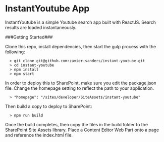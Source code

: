 # InstantYoutube App

InstantYoutube is a simple Youtube search app built with ReactJS. Search results are loaded instantaneously.

###Getting Started###

Clone this repo, install dependencies, then start the gulp process with the following:

```
  > git clone git@github.com:zavier-sanders/instant-youtube.git
  > cd instant-youtube
  > npm install
  > npm start
```

In order to deploy this to SharePoint, make sure you edit the package.json file. Change the homepage setting to reflect the path to your application.

```
  > "homepage": "/sites/developer/SiteAssets/instant-youtube"
```

Then build a copy to deploy to SharePoint:
```
  > npm run build
```

Once the build completes, then copy the files in the build folder to the SharePoint Site Assets library. Place a Content Editor Web Part onto a page and reference the index.html file.
